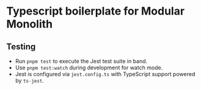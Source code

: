 # Typescript boilerplate for Modular Monolith

## Testing
- Run `pnpm test` to execute the Jest test suite in band.
- Use `pnpm test:watch` during development for watch mode.
- Jest is configured via `jest.config.ts` with TypeScript support powered by `ts-jest`.
